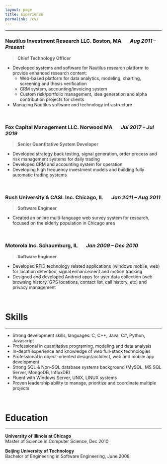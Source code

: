 ```yaml
---
layout: page
title: Experience
permalink: /cv/
---
```


***
### Nautilus Investment Research LLC. Boston, MA &nbsp;&nbsp;&nbsp;&nbsp;&nbsp; *Aug 2011 – Present*

> **Chief Technology Officer**

* Developed systems and software for Nautilus research platform to provide enhanced research content:
    * Web-based platform for data analytics, modeling, charting, screening and thesis verification
    * CRM system, accounting/invoicing system
    * Custom risk/portfolio management, idea generation and alpha contribution projects for clients
* Managing Nautilus software and technology infrastructure

<br/>

### Fox Capital Management LLC. Norwood MA &nbsp;&nbsp;&nbsp;&nbsp;&nbsp; *Jul 2017 – Jul 2019*

> **Senior Quantitative System Developer**

* Developed strategy back testing, signal generation, order process and risk management systems for daily trading
* Developed CRM and accounting system for operation
* Developing high frequency investment models and building fully automatic trading systems  

<br/>

### Rush University & CASL Inc. Chicago, IL &nbsp;&nbsp;&nbsp;&nbsp;&nbsp; *Jan 2011 – Aug 2011*

> **Software Engineer**

* Created an online multi-language web survey system for research, focused on the elderly population in Chicago area

<br/>

### Motorola Inc. Schaumburg, IL &nbsp;&nbsp;&nbsp;&nbsp;&nbsp; *Jan 2009 – Dec 2010*
> **Software Engineer**
* Developed RFID technology related applications (windows mobile, web) for location detection, signal enhancement and motion tracking
* Designed and developed Android apps for user data collection (web browsing history, GPS locations, contact list, call history, etc) and privacy management

<br/>

# Skills
***
* Strong development skills, languages: C, C++, Java, C#, Python, Javascript
* Professional in quantitative programing, modeling and data analysis
* In-depth experience and knowledge of web full-stack technologies
* Professional in object-oriented design/architect, web and mobile app development
* Strong SQL & Non-SQL database systems background (MySQL, MS SQL Server, MongoDB, InfluxDB)
* Fluent with Windows Server, UNIX, LINUX systems
* Proven leadership ability to manage, prioritize and coordinate multiple projects


<br/>

# Education
***
**University of Illinois at Chicago**  
Master of Science in Computer Science, Dec 2010

**Beijing University of Technology**  
 Bachelor of Engineering in Software Engineering, June 2008
